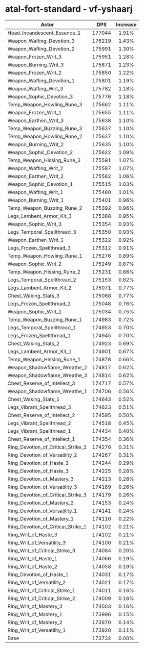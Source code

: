 # atal-fort-standard - vf-yshaarj
| Actor | DPS | Increase |
|---|:---:|:---:|
|Head_Incandescent_Essence_1|177044|1.91%|
|Weapon_Wafting_Devotion_3|176219|1.43%|
|Weapon_Wafting_Devotion_2|175991|1.30%|
|Weapon_Frozen_Writ_3|175951|1.28%|
|Weapon_Burning_Writ_3|175871|1.23%|
|Weapon_Frozen_Writ_2|175850|1.22%|
|Weapon_Wafting_Devotion_1|175801|1.19%|
|Weapon_Wafting_Writ_3|175782|1.18%|
|Weapon_Sophic_Devotion_3|175776|1.18%|
|Temp_Weapon_Howling_Rune_3|175662|1.11%|
|Weapon_Frozen_Writ_1|175655|1.11%|
|Weapon_Earthen_Writ_3|175638|1.10%|
|Temp_Weapon_Buzzing_Rune_3|175637|1.10%|
|Temp_Weapon_Howling_Rune_2|175637|1.10%|
|Weapon_Burning_Writ_2|175635|1.10%|
|Weapon_Sophic_Devotion_2|175622|1.09%|
|Temp_Weapon_Hissing_Rune_3|175591|1.07%|
|Weapon_Wafting_Writ_2|175587|1.07%|
|Weapon_Earthen_Writ_2|175582|1.06%|
|Weapon_Sophic_Devotion_1|175515|1.03%|
|Weapon_Wafting_Writ_1|175480|1.01%|
|Weapon_Burning_Writ_1|175401|0.96%|
|Temp_Weapon_Buzzing_Rune_2|175392|0.96%|
|Legs_Lambent_Armor_Kit_3|175388|0.95%|
|Weapon_Sophic_Writ_3|175354|0.93%|
|Legs_Temporal_Spellthread_3|175350|0.93%|
|Weapon_Earthen_Writ_1|175322|0.92%|
|Legs_Frozen_Spellthread_3|175312|0.91%|
|Temp_Weapon_Howling_Rune_1|175276|0.89%|
|Weapon_Sophic_Writ_2|175249|0.87%|
|Temp_Weapon_Hissing_Rune_2|175231|0.86%|
|Legs_Temporal_Spellthread_2|175153|0.82%|
|Legs_Lambent_Armor_Kit_2|175071|0.77%|
|Chest_Waking_Stats_3|175068|0.77%|
|Legs_Frozen_Spellthread_2|175048|0.76%|
|Weapon_Sophic_Writ_1|175034|0.75%|
|Temp_Weapon_Buzzing_Rune_1|174983|0.72%|
|Legs_Temporal_Spellthread_1|174953|0.70%|
|Legs_Frozen_Spellthread_1|174945|0.70%|
|Chest_Waking_Stats_2|174923|0.69%|
|Legs_Lambent_Armor_Kit_1|174901|0.67%|
|Temp_Weapon_Hissing_Rune_1|174878|0.66%|
|Weapon_Shadowflame_Wreathe_2|174817|0.62%|
|Weapon_Shadowflame_Wreathe_3|174814|0.62%|
|Chest_Reserve_of_Intellect_3|174717|0.57%|
|Weapon_Shadowflame_Wreathe_1|174706|0.56%|
|Chest_Waking_Stats_1|174643|0.52%|
|Legs_Vibrant_Spellthread_3|174623|0.51%|
|Chest_Reserve_of_Intellect_2|174595|0.50%|
|Legs_Vibrant_Spellthread_2|174518|0.45%|
|Legs_Vibrant_Spellthread_1|174434|0.40%|
|Chest_Reserve_of_Intellect_1|174354|0.36%|
|Ring_Devotion_of_Critical_Strike_2|174270|0.31%|
|Ring_Devotion_of_Versatility_2|174267|0.31%|
|Ring_Devotion_of_Haste_2|174244|0.29%|
|Ring_Devotion_of_Haste_3|174225|0.28%|
|Ring_Devotion_of_Mastery_3|174213|0.28%|
|Ring_Devotion_of_Versatility_3|174189|0.26%|
|Ring_Devotion_of_Critical_Strike_3|174179|0.26%|
|Ring_Devotion_of_Mastery_2|174153|0.24%|
|Ring_Devotion_of_Versatility_1|174141|0.24%|
|Ring_Devotion_of_Mastery_1|174110|0.22%|
|Ring_Devotion_of_Critical_Strike_1|174102|0.21%|
|Ring_Writ_of_Haste_3|174102|0.21%|
|Ring_Writ_of_Versatility_3|174100|0.21%|
|Ring_Writ_of_Critical_Strike_3|174084|0.20%|
|Ring_Writ_of_Haste_1|174066|0.19%|
|Ring_Writ_of_Haste_2|174058|0.19%|
|Ring_Devotion_of_Haste_1|174031|0.17%|
|Ring_Writ_of_Versatility_2|174021|0.17%|
|Ring_Writ_of_Critical_Strike_1|174011|0.16%|
|Ring_Writ_of_Critical_Strike_2|174009|0.16%|
|Ring_Writ_of_Mastery_3|174003|0.16%|
|Ring_Writ_of_Mastery_1|173996|0.15%|
|Ring_Writ_of_Mastery_2|173970|0.14%|
|Ring_Writ_of_Versatility_1|173920|0.11%|
|Base|173732|0.00%|
